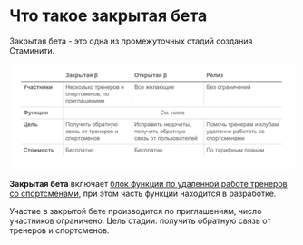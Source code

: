 # Что такое закрытая бета

Закрытая бета - это одна из промежуточных стадий создания Стаминити. 

![Стадии](/assets/Стадии.png)

**Закрытая бета** включает [блок функций по удаленной работе тренеров со спортсменами](/zakrytaya-beta/chto-vhodit-v-zakrytuyu-betu.md), при этом часть функций находится в разработке. 

Участие в закрытой бете производится по приглашениям, число участников ограничено. 
Цель стадии: получить обратную связь от тренеров и спортсменов.